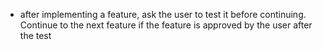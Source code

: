 - after implementing a feature, ask the user to test it before continuing. Continue to the next feature if the feature is approved by the user after the test